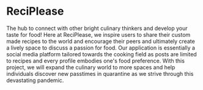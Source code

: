 # ReciPlease
The hub to connect with other bright culinary thinkers and develop your taste for food! Here at ReciPlease, we inspire users to share their custom made recipes to the world and encourage their peers and ultimately create a lively space to discuss a passion for food. Our application is essentially a social media platform tailored towards the cooking field as posts are limited to recipes and every profile embodies one's food preference. With this project, we will expand the culinary world to more spaces and help individuals discover new passtimes in quarantine as we strive through this devastating pandemic.




# 
